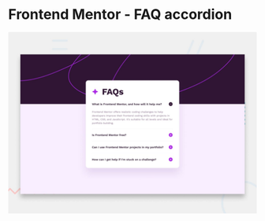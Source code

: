 # Frontend Mentor - FAQ accordion

![Design preview for the FAQ accordion coding challenge](./design/desktop-preview.jpg)
